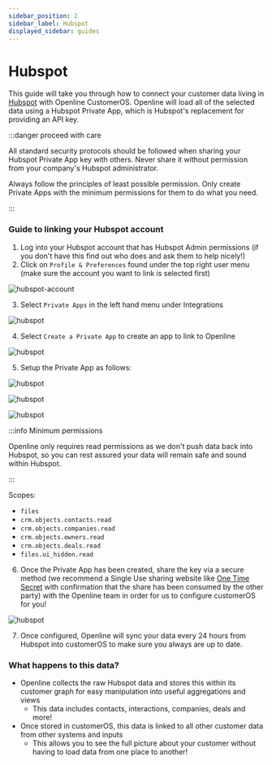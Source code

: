 ```yaml
---
sidebar_position: 2
sidebar_label: Hubspot
displayed_sidebar: guides
---
```


# Hubspot

This guide will take you through how to connect your customer data living in [Hubspot][hubspot] with Openline CustomerOS. Openline will load all of the selected data using a Hubspot Private App, which is Hubspot's replacement for providing an API key.
 
:::danger proceed with care

All standard security protocols should be followed when sharing your Hubspot Private App key with others. Never share it without permission from your company's Hubspot administrator.

Always follow the principles of least possible permission. Only create Private Apps with the minimum permissions for them to do what you need.

:::

### Guide to linking your Hubspot account

1. Log into your Hubspot account that has Hubspot Admin permissions (if you don't have this find out who does and ask them to help nicely!)
2. Click on `Profile & Preferences` found under the top right user menu (make sure the account you want to link is selected first)

![hubspot-account](@site/static/img/guides/hubspot/hubspot-account.png)

3. Select `Private Apps` in the left hand menu under Integrations

![hubspot](@site/static/img/guides/hubspot/hubspot-preferences.png)

4. Select `Create a Private App` to create an app to link to Openline

![hubspot](@site/static/img/guides/hubspot/hubspot-private-apps.png)

5. Setup the Private App as follows:

![hubspot](@site/static/img/guides/hubspot/hubspot-basic-info.png)

![hubspot](@site/static/img/guides/hubspot/hubspot-scopes.png)

![hubspot](@site/static/img/guides/hubspot/hubspot-approval.png)

:::info Minimum permissions

Openline only requires read permissions as we don't push data back into Hubspot, so you can rest assured your data will remain safe and sound within Hubspot.

:::

Scopes:
- `files`
- `crm.objects.contacts.read`
- `crm.objects.companies.read`
- `crm.objects.owners.read`
- `crm.objects.deals.read`
- `files.ui_hidden.read`

6. Once the Private App has been created, share the key via a secure method (we recommend a Single Use sharing website like [One Time Secret][onetimesecret] with confirmation that the share has been consumed by the other party) with the Openline team in order for us to configure customerOS for you!

![hubspot](@site/static/img/guides/hubspot/hubspot-key.png)

7. Once configured, Openline will sync your data every 24 hours from Hubspot into customerOS to make sure you always are up to date.

<!--- TODO: update with sync details ---->

### What happens to this data?

- Openline collects the raw Hubspot data and stores this within its customer graph for easy manipulation into useful aggregations and views
  - This data includes contacts, interactions, companies, deals and more!
- Once stored in customerOS, this data is linked to all other customer data from other systems and inputs
  - This allows you to see the full picture about your customer without having to load data from one place to another!

<!--- References ---->

[hubspot]: https://www.hubspot.com/
[onetimesecret]: https://onetimesecret.com/
